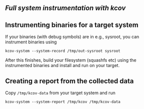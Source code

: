 ## *Full system instrumentation with kcov*

Instrumenting binaries for a target system
------------------------------------------
If your binaries (with debug symbols) are in e.g., sysroot, you can instrument binaries using

```
kcov-system --system-record /tmp/out-sysroot sysroot
```

After this finishes, build your filesystem (squashfs etc) using the instrumented binaries
and install and run on your target.


Creating a report from the collected data
-----------------------------------------
Copy `/tmp/kcov-data` from your target system and run

```
kcov-system --system-report /tmp/kcov /tmp/kcov-data
```
